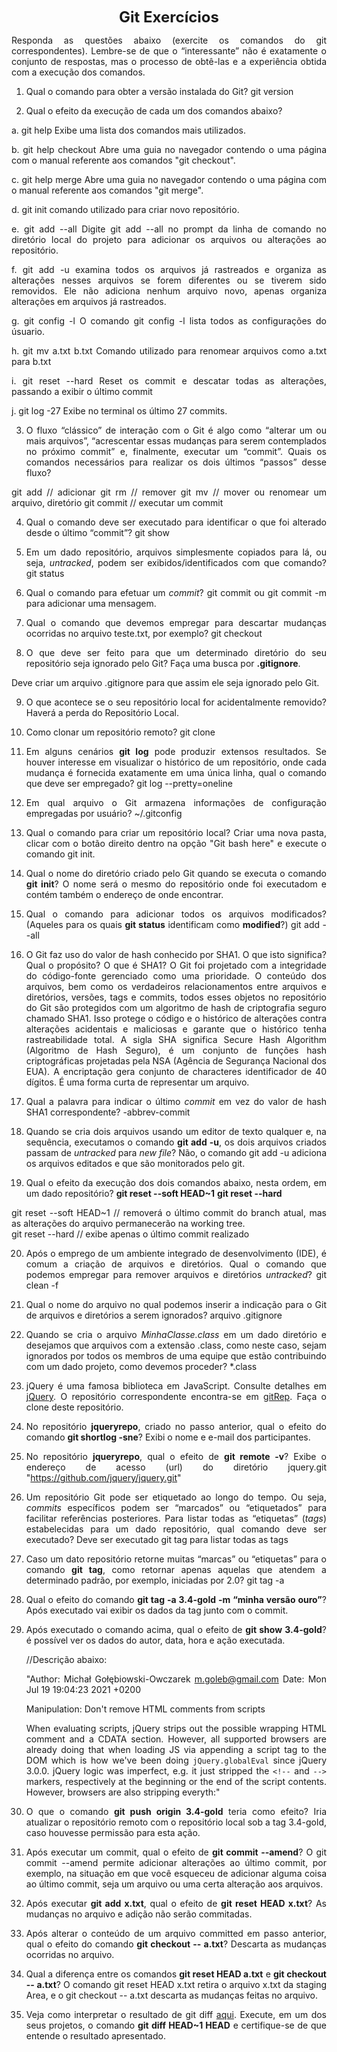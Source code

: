 <p style="text-align: center;"><font size="5"><b>Git Exercícios</b></font></p1></p>
<DIV align="justify">

Responda as questões abaixo (exercite os comandos do git correspondentes). Lembre-se de que o “interessante” não é exatamente o conjunto de respostas, mas o processo de obtê-las e a experiência obtida com a execução dos comandos.


1. Qual o comando para obter a versão instalada do Git?
  git version 

2. Qual o efeito da execução de cada um dos comandos abaixo?
  
  a. git help
  Exibe uma lista dos comandos mais utilizados.  

  b. git help checkout
  Abre uma guia no navegador contendo o uma página com o manual referente aos comandos "git checkout".

  c. git help merge
  Abre uma guia no navegador contendo o uma página com o manual referente aos comandos "git merge".

  d. git init
  comando utilizado para criar novo repositório. 

  e. git add --all
  Digite  git add --all  no prompt da linha de comando no diretório local do projeto para adicionar os arquivos ou alterações ao repositório. 

  f. git add -u
  examina todos os arquivos já rastreados e organiza as alterações nesses arquivos se forem diferentes ou se tiverem sido removidos. Ele não adiciona nenhum arquivo novo, apenas organiza alterações em arquivos já rastreados.

  g. git config -l
  O comando git config -l lista todos as configurações do úsuario.

  h. git mv a.txt b.txt
  Comando utilizado para renomear arquivos como a.txt para b.txt 

  i. git reset --hard
  Reset os commit e descatar todas as alterações, passando a exibir o último commit 
  
  j. git log -27
  Exibe no terminal os último 27 commits. 

3. O fluxo “clássico” de interação com o Git é algo como “alterar um ou mais arquivos”, “acrescentar essas mudanças para serem contemplados no próximo commit” e, finalmente, executar um “commit”. Quais os comandos necessários para realizar os dois últimos “passos” desse fluxo?

  git add    // adicionar 
  git rm     // remover 
  git mv     // mover ou renomear um arquivo, diretório
  git commit // executar um commit 
   
4. Qual o comando deve ser executado para identificar o que foi alterado desde o último “commit”?
   git show 

5. Em um dado repositório, arquivos simplesmente copiados para lá, ou seja, _untracked_, podem ser exibidos/identificados com que comando?
  git status


6. Qual o comando para efetuar um _commit_?
  git commit ou git commit -m para adicionar uma mensagem.  

7. Qual o comando que devemos empregar para descartar mudanças ocorridas no arquivo teste.txt, por exemplo?
  git checkout 

8. O que deve ser feito para que um determinado diretório do seu repositório seja ignorado pelo Git? Faça uma busca por **.gitignore**.
  
  Deve criar um arquivo .gitignore  para que assim ele seja ignorado pelo Git.

9.  O que acontece se o seu repositório local for acidentalmente removido?
  Haverá a perda do Repositório Local. 

10. Como clonar um repositório remoto?
    git clone 

11. Em alguns cenários **git log** pode produzir extensos resultados. Se houver interesse em visualizar o histórico de um repositório, onde cada mudança é fornecida exatamente em uma única linha, qual o comando que deve ser empregado?
  git log --pretty=oneline 

12. Em qual arquivo o Git armazena informações de configuração empregadas por usuário?
  ~/.gitconfig 

13. Qual o comando para criar um repositório local?
  Criar uma nova pasta, clicar com o botão direito dentro na opção "Git bash here" e execute o comando git init. 

14. Qual o nome do diretório criado pelo Git quando se executa o comando **git init**?
  O nome será o mesmo do repositório onde foi executadom e contém também o endereço de onde encontrar. 

15. Qual o comando para adicionar todos os arquivos modificados? (Aqueles para os quais **git status** identificam como **modified**?)
    git add --all

16. O Git faz uso do valor de hash conhecido por SHA1. O que isto significa? Qual o propósito? O que é SHA1?
  O Git foi projetado com a integridade do código-fonte gerenciado como uma prioridade. O conteúdo dos arquivos, bem como os verdadeiros relacionamentos entre arquivos e diretórios, versões, tags e commits, todos esses objetos no repositório do Git são protegidos com um algoritmo de hash de criptografia seguro chamado SHA1. Isso protege o código e o histórico de alterações contra alterações acidentais e maliciosas e garante que o histórico tenha rastreabilidade total. 
  A sigla SHA significa Secure Hash Algorithm (Algoritmo de Hash Seguro), é um conjunto de funções hash criptográficas projetadas pela NSA (Agência de Segurança Nacional dos EUA). A encriptação gera conjunto de characteres identificador de 40 dígitos. É uma forma curta de representar um arquivo.  

17. Qual a palavra para indicar o último _commit_ em vez do valor de hash SHA1 correspondente?
   -abbrev-commit 

18. Quando se cria dois arquivos usando um editor de texto qualquer e, na sequência, executamos o comando **git add -u**, os dois arquivos criados passam de _untracked_ para _new file_?
    Não, o comando git add -u adiciona os arquivos editados e que são monitorados pelo git.

19. Qual o efeito da execução dos dois comandos abaixo, nesta ordem, em um dado repositório?
    **git reset --soft HEAD~1**
    **git reset --hard**

  git reset --soft HEAD~1 // removerá o último commit do branch atual, mas as alterações do arquivo permanecerão na working tree.  
  git reset --hard //  exibe apenas o último commit realizado

20.  Após o emprego de um ambiente integrado de desenvolvimento (IDE), é comum a criação de arquivos e diretórios. Qual o comando que podemos empregar para remover arquivos e diretórios _untracked_?
  git clean -f 

21.  Qual o nome do arquivo no qual podemos inserir a indicação para o Git de arquivos e diretórios a serem ignorados?
   arquivo .gitignore  

22.  Quando se cria o arquivo _MinhaClasse.class_ em um dado diretório e desejamos que arquivos com a extensão .class, como neste caso, sejam ignorados por todos os membros de uma equipe que estão contribuindo com um dado projeto, como devemos proceder?
  *.class  

23.  jQuery é uma famosa biblioteca em JavaScript. Consulte detalhes em [jQuery](http://jquery.com). O repositório correspondente encontra-se em [gitRep](https://github.com/jquery/jquery.git). Faça o clone deste repositório.


24.  No repositório **jqueryrepo**, criado no passo anterior, qual o efeito do comando
**git shortlog -sne**?
  Exibi o nome e e-mail dos participantes. 

25. No repositório **jqueryrepo**, qual o efeito de **git remote -v**?
  Exibe o endereço de acesso (url) do diretório jquery.git 
  "https://github.com/jquery/jquery.git"

26. Um repositório Git pode ser etiquetado ao longo do tempo. Ou seja, _commits_ específicos podem ser “marcados” ou “etiquetados” para facilitar referências posteriores. Para listar todas as “etiquetas” (_tags_) estabelecidas para um dado repositório, qual comando deve ser executado?
  Deve ser executado git tag para listar todas as tags   

27. Caso um dato repositório retorne muitas “marcas” ou “etiquetas” para o comando **git tag**, como retornar apenas aquelas que atendem a determinado padrão, por exemplo, iniciadas por 2.0?
  git tag -a   

28. Qual o efeito do comando **git tag -a 3.4-gold -m “minha versão ouro”**?
  Após executado vai exibir os dados da tag junto com o commit. 

29. Após executado o comando acima, qual o efeito de **git show 3.4-gold**? 
    é possível ver os dados do autor, data, hora e ação executada. 
    
    //Descrição abaixo: 

    "Author: Michał Gołębiowski-Owczarek <m.goleb@gmail.com>
Date:   Mon Jul 19 19:04:23 2021 +0200

    Manipulation: Don't remove HTML comments from scripts

    When evaluating scripts, jQuery strips out the possible wrapping HTML comment
    and a CDATA section. However, all supported browsers are already doing that
    when loading JS via appending a script tag to the DOM which is how we've been
    doing `jQuery.globalEval` since jQuery 3.0.0. jQuery logic was imperfect, e.g.
    it just stripped the `<!--` and `-->` markers, respectively at the beginning or
    the end of the script contents. However, browsers are also stripping everyth:"

    
30. O que o comando **git push origin 3.4-gold** teria como efeito?
Iria atualizar o repositório remoto com o repositório local sob a tag 3.4-gold, caso houvesse permissão para esta ação.

31. Após executar um commit, qual o efeito de **git commit --amend**?
      O git commit --amend permite adicionar alterações ao último commit, por exemplo, na situação em que você esqueceu de adicionar alguma coisa ao último commit, seja um arquivo ou uma certa alteração aos arquivos.

32. Após executar **git add x.txt**, qual o efeito de **git reset HEAD x.txt**?
  As mudanças no arquivo e adição não serão commitadas.  

33. Após alterar o conteúdo de um arquivo committed em passo anterior, qual o efeito do comando **git checkout -- a.txt**?
  Descarta as mudanças ocorridas no arquivo. 

34. Qual a diferença entre os comandos **git reset HEAD a.txt** e **git checkout -- a.txt**?
   O comando git reset HEAD x.txt retira o arquivo x.txt da staging Area, e o git checkout -- a.txt descarta as mudanças feitas no arquivo. 

35. Veja como interpretar o resultado de git diff [aqui](https://medium.com/therobinkim/how-to-read-a-git-diff-6c87a9dc47c5). Execute, em um dos seus projetos, o comando **git diff HEAD~1 HEAD** e certifique-se de que entende o resultado apresentado.
